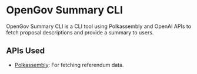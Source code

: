 # OpenGov Summary CLI

OpenGov Summary CLI is a CLI tool using Polkassembly and OpenAI APIs to fetch proposal descriptions and provide a summary to users.

## APIs Used

- [Polkassembly](https://docs.polkassembly.io/jekyll/2023-10-17-api-and-resources.html): For fetching referendum data.